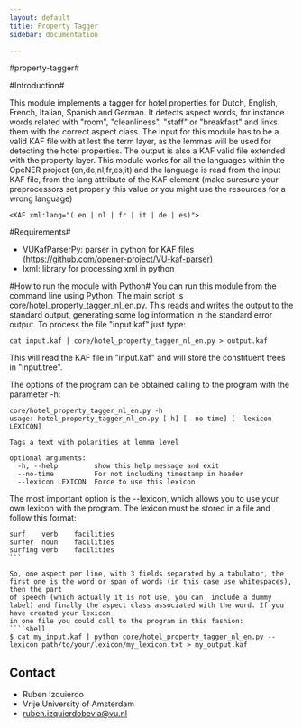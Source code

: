 ```yaml
---
layout: default
title: Property Tagger
sidebar: documentation

---
```




<div id='readme'></div>

#property-tagger#

#Introduction#

This module implements a tagger for hotel properties for Dutch, English, French, Italian, Spanish and German. It detects aspect words,
for instance words related with "room", "cleanliness", "staff" or "breakfast" and links them with the correct aspect class.
The input for this module has to be a valid KAF file with at lest the term layer, as the lemmas will be used for detecting the hotel properties. The output is also
a KAF valid file extended with the property layer. This module works for all the languages within the OpeNER project (en,de,nl,fr,es,it) and the language is read from
the input KAF file, from the lang attribute of the KAF element  (make suresure your preprocessors set properly this value or you might use the resources for a wrong language)
````shell
<KAF xml:lang="( en | nl | fr | it | de | es)">
````

#Requirements#
* VUKafParserPy: parser in python for KAF files (https://github.com/opener-project/VU-kaf-parser)
* lxml: library for processing xml in python



#How to run the module with Python#
You can run this module from the command line using Python. The main script is core/hotel_property_tagger_nl_en.py. This reads
and writes the output to the standard output, generating some log information in the standard error output. To process the file
"input.kaf" just type:
````shell
cat input.kaf | core/hotel_property_tagger_nl_en.py > output.kaf
````

This will read the KAF file in "input.kaf" and will store the constituent trees in "input.tree".

The options of the program can be obtained calling to the program with the parameter -h:
````shell
core/hotel_property_tagger_nl_en.py -h
usage: hotel_property_tagger_nl_en.py [-h] [--no-time] [--lexicon LEXICON]

Tags a text with polarities at lemma level

optional arguments:
  -h, --help         show this help message and exit
  --no-time          For not including timestamp in header
  --lexicon LEXICON  Force to use this lexicon
````

The most important option is the --lexicon, which allows you to use your own lexicon with the program. The lexicon must be stored in a file and follow this format:
````shell
surf	verb	facilities
surfer	noun	facilities
surfing	verb	facilities
```

So, one aspect per line, with 3 fields separated by a tabulator, the first one is the word or span of words (in this case use whitespaces), then the part
of speech (which actually it is not use, you can  include a dummy label) and finally the aspect class associated with the word. If you have created your lexicon
in one file you could call to the program in this fashion:
````shell
$ cat my_input.kaf | python core/hotel_property_tagger_nl_en.py --lexicon path/to/your/lexicon/my_lexicon.txt > my_output.kaf
````

Contact
------
* Ruben Izquierdo
* Vrije University of Amsterdam
* ruben.izquierdobevia@vu.nl

